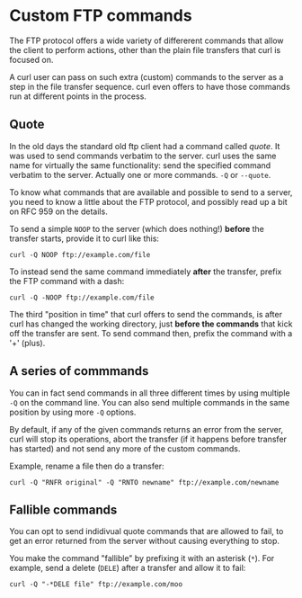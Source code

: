 # Custom FTP commands

The FTP protocol offers a wide variety of differerent commands that allow the
client to perform actions, other than the plain file transfers that curl is
focused on.

A curl user can pass on such extra (custom) commands to the server as a step
in the file transfer sequence. curl even offers to have those commands run at
different points in the process.

## Quote

In the old days the standard old ftp client had a command called *quote*. It
was used to send commands verbatim to the server. curl uses the same name for
virtually the same functionality: send the specified command verbatim to the
server. Actually one or more commands. `-Q` or `--quote`.

To know what commands that are available and possible to send to a server, you
need to know a little about the FTP protocol, and possibly read up a bit on
RFC 959 on the details.

To send a simple `NOOP` to the server (which does nothing!) **before** the
transfer starts, provide it to curl like this:

    curl -Q NOOP ftp://example.com/file

To instead send the same command immediately **after** the transfer, prefix
the FTP command with a dash:

    curl -Q -NOOP ftp://example.com/file

The third "position in time" that curl offers to send the commands, is after
curl has changed the working directory, just **before the commands** that kick
off the transfer are sent. To send command then, prefix the command with a '+'
(plus).

## A series of commmands

You can in fact send commands in all three different times by using multiple
`-Q` on the command line. You can also send multiple commands in the same
position by using more `-Q` options.

By default, if any of the given commands returns an error from the server,
curl will stop its operations, abort the transfer (if it happens before
transfer has started) and not send any more of the custom commands.

Example, rename a file then do a transfer:

    curl -Q "RNFR original" -Q "RNTO newname" ftp://example.com/newname

## Fallible commands

You can opt to send indidivual quote commands that are allowed to fail, to get
an error returned from the server without causing everything to stop.

You make the command "fallible" by prefixing it with an asterisk (`*`). For
example, send a delete (`DELE`) after a transfer and allow it to fail:

    curl -Q "-*DELE file" ftp://example.com/moo
